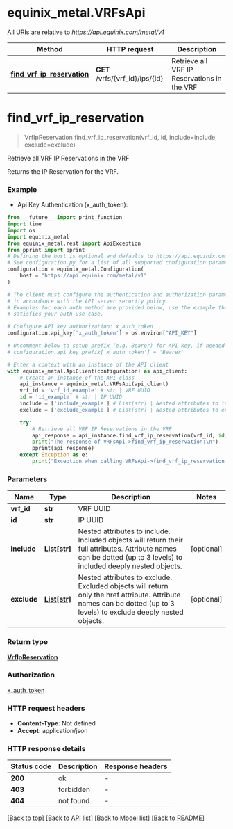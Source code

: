 # equinix_metal.VRFsApi

All URIs are relative to *https://api.equinix.com/metal/v1*

Method | HTTP request | Description
------------- | ------------- | -------------
[**find_vrf_ip_reservation**](VRFsApi.md#find_vrf_ip_reservation) | **GET** /vrfs/{vrf_id}/ips/{id} | Retrieve all VRF IP Reservations in the VRF


# **find_vrf_ip_reservation**
> VrfIpReservation find_vrf_ip_reservation(vrf_id, id, include=include, exclude=exclude)

Retrieve all VRF IP Reservations in the VRF

Returns the IP Reservation for the VRF.

### Example

* Api Key Authentication (x_auth_token):
```python
from __future__ import print_function
import time
import os
import equinix_metal
from equinix_metal.rest import ApiException
from pprint import pprint
# Defining the host is optional and defaults to https://api.equinix.com/metal/v1
# See configuration.py for a list of all supported configuration parameters.
configuration = equinix_metal.Configuration(
    host = "https://api.equinix.com/metal/v1"
)

# The client must configure the authentication and authorization parameters
# in accordance with the API server security policy.
# Examples for each auth method are provided below, use the example that
# satisfies your auth use case.

# Configure API key authorization: x_auth_token
configuration.api_key['x_auth_token'] = os.environ["API_KEY"]

# Uncomment below to setup prefix (e.g. Bearer) for API key, if needed
# configuration.api_key_prefix['x_auth_token'] = 'Bearer'

# Enter a context with an instance of the API client
with equinix_metal.ApiClient(configuration) as api_client:
    # Create an instance of the API class
    api_instance = equinix_metal.VRFsApi(api_client)
    vrf_id = 'vrf_id_example' # str | VRF UUID
    id = 'id_example' # str | IP UUID
    include = ['include_example'] # List[str] | Nested attributes to include. Included objects will return their full attributes. Attribute names can be dotted (up to 3 levels) to included deeply nested objects. (optional)
    exclude = ['exclude_example'] # List[str] | Nested attributes to exclude. Excluded objects will return only the href attribute. Attribute names can be dotted (up to 3 levels) to exclude deeply nested objects. (optional)

    try:
        # Retrieve all VRF IP Reservations in the VRF
        api_response = api_instance.find_vrf_ip_reservation(vrf_id, id, include=include, exclude=exclude)
        print("The response of VRFsApi->find_vrf_ip_reservation:\n")
        pprint(api_response)
    except Exception as e:
        print("Exception when calling VRFsApi->find_vrf_ip_reservation: %s\n" % e)
```

### Parameters

Name | Type | Description  | Notes
------------- | ------------- | ------------- | -------------
 **vrf_id** | **str**| VRF UUID | 
 **id** | **str**| IP UUID | 
 **include** | [**List[str]**](str.md)| Nested attributes to include. Included objects will return their full attributes. Attribute names can be dotted (up to 3 levels) to included deeply nested objects. | [optional] 
 **exclude** | [**List[str]**](str.md)| Nested attributes to exclude. Excluded objects will return only the href attribute. Attribute names can be dotted (up to 3 levels) to exclude deeply nested objects. | [optional] 

### Return type

[**VrfIpReservation**](VrfIpReservation.md)

### Authorization

[x_auth_token](../README.md#x_auth_token)

### HTTP request headers

 - **Content-Type**: Not defined
 - **Accept**: application/json

### HTTP response details
| Status code | Description | Response headers |
|-------------|-------------|------------------|
**200** | ok |  -  |
**403** | forbidden |  -  |
**404** | not found |  -  |

[[Back to top]](#) [[Back to API list]](../README.md#documentation-for-api-endpoints) [[Back to Model list]](../README.md#documentation-for-models) [[Back to README]](../README.md)

